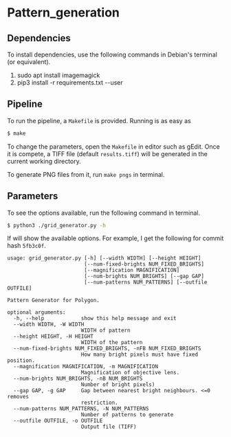 # Pattern_generation

## Dependencies

To install dependencies, use the following commands in Debian's terminal (or
equivalent).

1. sudo apt install imagemagick
2. pip3 install -r requirements.txt --user

## Pipeline

To run the pipeline, a `Makefile` is provided. Running is as easy as

```bash
$ make 
```
To change the parameters, open the `Makefile` in editor such as gEdit. Once it
is compete, a TIFF file (default `results.tiff`) will be generated in the
current working directory.

To generate PNG files from it, run `make pngs` in terminal.

## Parameters

To see the options available, run the following command in terminal.

```bash
$ python3 ./grid_generator.py -h
```

If will show the available options. For example, I get the following for
commit hash `5fb3c0f`.


```
usage: grid_generator.py [-h] [--width WIDTH] [--height HEIGHT]
                         [--num-fixed-brights NUM_FIXED_BRIGHTS]
                         [--magnification MAGNIFICATION]
                         [--num-brights NUM_BRIGHTS] [--gap GAP]
                         [--num-patterns NUM_PATTERNS] [--outfile OUTFILE]

Pattern Generator for Polygon.

optional arguments:
  -h, --help            show this help message and exit
  --width WIDTH, -W WIDTH
                        WIDTH of pattern
  --height HEIGHT, -H HEIGHT
                        WIDTH of the pattern
  --num-fixed-brights NUM_FIXED_BRIGHTS, -nFB NUM_FIXED_BRIGHTS
                        How many bright pixels must have fixed position.
  --magnification MAGNIFICATION, -m MAGNIFICATION
                        Magnification of objective lens.
  --num-brights NUM_BRIGHTS, -nB NUM_BRIGHTS
                        Number of bright pixels)
  --gap GAP, -g GAP     Gap between nearest bright neighbours. <=0 removes
                        restriction.
  --num-patterns NUM_PATTERNS, -N NUM_PATTERNS
                        Number of patterns to generate
  --outfile OUTFILE, -o OUTFILE
                        Output file (TIFF)

```
